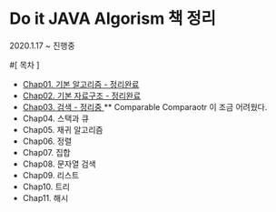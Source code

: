 # Do it JAVA Algorism 책 정리

2020.1.17 ~ 진행중

#[ 목차 ]

- [ Chap01. 기본 알고리즘 - 정리완료 ]( https://github.com/taehyundev/Java_Algorithm/tree/master/Chap01 )
- [ Chap02. 기본 자료구조 - 정리완료 ]( https://github.com/taehyundev/Java_Algorithm/tree/master/Chap02 )
- [ Chap03. 검색 - 정리중 ]( https://github.com/taehyundev/Java_Algorithm/tree/master/Chap03 )
    ** Comparable Comparaotr 이 조금 어려웠다.
- Chap04. 스택과 큐
- Chap05. 재귀 알고리즘
- Chap06. 정렬
- Chap07. 집합
- Chap08. 문자열 검색
- Chap09. 리스트
- Chap10. 트리
- Chap11. 해시


